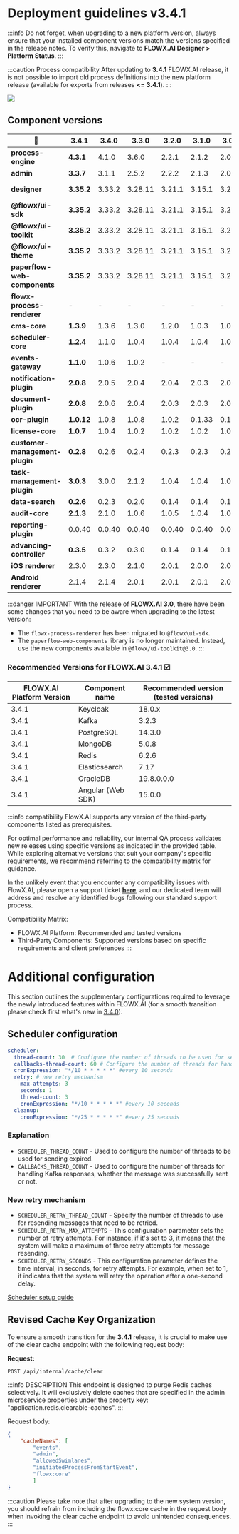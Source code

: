 # Deployment guidelines v3.4.1

:::info
Do not forget, when upgrading to a new platform version, always ensure that your installed component versions match the versions specified in the release notes. To verify this, navigate to **FLOWX.AI Designer > Platform Status**.
:::

:::caution Process compatibility
After updating to **3.4.1** FLOWX.AI release, it is not possible to import old process definitions into the new platform release (available for exports from releases **<= 3.4.1**).
:::

![](https://s3.eu-west-1.amazonaws.com/docx.flowx.ai/release-notes/release_platform_version_check.png)

## Component versions   

| 🧩                             | 3.4.1      | 3.4.0  | 3.3.0   | 3.2.0  | 3.1.0  | 3.0.0  | 2.14.0   | 2.13.0  | 2.12.0  | 2.11.0  | 2.10.0  | 2.9.0   | 2.8.1   | 2.8.0   | 2.7.0   | 2.6.0   | 2.5.0   | 2.4.0   | 2.3.0   | 2.2.0   |
| ------------------------------ | ---------- | ------ | ------- | ------ | ------ | ------ | -------- | ------- | ------- | ------- | ------- | ------- | ------- | ------- | ------- | ------- | ------- | ------- | ------- | ------- |
| **process-engine**             | **4.3.1**  | 4.1.0  | 3.6.0   | 2.2.1  | 2.1.2  | 2.0.7  | 0.4.104  | 0.4.95  | 0.4.90  | 0.4.83  | 0.4.60  | 0.4.49  | 0.4.44  | 0.4.42  | 0.4.42  | 0.4.36  | 0.4.29  | 0.4.22  | 0.4.21  | 0.4.18  |
| **admin**                      | **3.3.7**  | 3.1.1  | 2.5.2   | 2.2.2  | 2.1.3  | 2.0.8  | 0.3.119  | 0.3.103 | 0.3.92  | 0.3.81  | 0.3.60  | 0.3.55  | 0.3.47  | 0.3.43  | 0.3.40  | 0.3.36  | 0.3.34  | 0.3.29  | 0.3.23  | 0.3.21  |
| **designer**                   | **3.35.2** | 3.33.2 | 3.28.11 | 3.21.1 | 3.15.1 | 3.2.1  | 2.78.4-1 | 2.63.6  | 2.60.7  | 2.48.9  | 2.39.2  | 2.33.0  | 2.28.1  | 2.24.2  | 2.23.0  | 2.19.2  | 2.18.2  | 2.17.4  | 2.15.2  | 2.14.4  |
| **@flowx/ui-sdk**              | **3.35.2** | 3.33.2 | 3.28.11 | 3.21.1 | 3.15.1 | 3.2.1  | n/a      | n/a     | n/a     | n/a     | n/a     | n/a     | n/a     | n/a     | n/a     | n/a     | n/a     | n/a     | n/a     | n/a     |
| **@flowx/ui-toolkit**          | **3.35.2** | 3.33.2 | 3.28.11 | 3.21.1 | 3.15.1 | 3.2.1  | n/a      | n/a     | n/a     | n/a     | n/a     | n/a     | n/a     | n/a     | n/a     | n/a     | n/a     | n/a     | n/a     | n/a     |
| **@flowx/ui-theme**            | **3.35.2** | 3.33.2 | 3.28.11 | 3.21.1 | 3.15.1 | 3.2.1  | n/a      | n/a     | n/a     | n/a     | n/a     | n/a     | n/a     | n/a     | n/a     | n/a     | n/a     | n/a     | n/a     | n/a     |
| **paperflow-web-components**   | **3.35.2** | 3.33.2 | 3.28.11 | 3.21.1 | 3.15.1 | 3.2.1  | 2.78.4-1 | 2.63.6  | 2.60.7  | 0.2.10  | 0.2.10  | 0.2.10  | 0.2.6   | 0.2.6   | 0.2.6   | 0.2.6   | 0.2.6   | 0.2.6   | 0.2.6   | 0.2.5   |
| **flowx-process-renderer**     | -          | -      | -       | -      | -      | -      | 2.78.4-1 | 2.63.6  | 2.60.7  | 2.48.9  | 2.39.2  | 2.33.0  | 2.28.1  | 2.24.2  | 2.23.0  | 2.19.2  | 2.18.2  | 2.17.4  | 2.15.2  | 2.14.4  |
| **cms-core**                   | **1.3.9**  | 1.3.6  | 1.3.0   | 1.2.0  | 1.0.3  | 1.0.2  | 0.2.38   | 0.2.36  | 0.2.33  | 0.2.30  | 0.2.25  | 0.2.23  | 0.2.23  | 0.2.23  | 0.2.23  | 0.2.23  | 0.2.20  | 0.2.20  | 0.2.18  | 0.2.17  |
| **scheduler-core**             | **1.2.4**  | 1.1.0  | 1.0.4   | 1.0.4  | 1.0.4  | 1.0.1  | 0.0.34   | 0.0.34  | 0.0.34  | 0.0.33  | 0.0.28  | 0.0.27  | 0.0.27  | 0.0.27  | 0.0.27  | 0.0.27  | 0.0.24  | 0.0.24  | 0.0.23  | 0.0.23  |
| **events-gateway**             | **1.1.0**  | 1.0.6  | 1.0.2   | -      | -      | -      | -        | -       | -       | -       | -       | -       | -       | -       | -       | -       | -       | -       | -       | -       |
| **notification-plugin**        | **2.0.8**  | 2.0.5  | 2.0.4   | 2.0.4  | 2.0.3  | 2.0.1  | 1.0.206  | 1.0.206 | 1.0.206 | 1.0.205 | 1.0.200 | 1.0.198 | 1.0.198 | 1.0.197 | 1.0.194 | 1.0.194 | 1.0.191 | 1.0.191 | 1.0.190 | 1.0.190 |
| **document-plugin**            | **2.0.8**  | 2.0.6  | 2.0.4   | 2.0.3  | 2.0.3  | 2.0.2  | 1.0.53   | 1.0.53  | 1.0.53  | 1.0.52  | 1.0.47  | 1.0.42  | 1.0.41  | 1.0.38  | 1.0.37  | 1.0.37  | 1.0.35  | 1.0.35  | 1.0.31  | 1.0.31  |
| **ocr-plugin**                 | **1.0.12** | 1.0.8  | 1.0.8   | 1.0.2  | 0.1.33 | 0.1.33 | 0.1.33   | 0.1.33  | 0.1.5   | 0.1.5   | 0.1.5   | 0.1.5   | 0.1.5   | 0.1.5   | 0.1.5   | 0.1.5   | 0.1.5   | 0.1.5   | 0.0.109 | 0.0.109 |
| **license-core**               | **1.0.7**  | 1.0.4  | 1.0.2   | 1.0.2  | 1.0.2  | 1.0.1  | 0.1.28   | 0.1.28  | 0.1.28  | 0.1.27  | 0.1.23  | 0.1.19  | 0.1.18  | 0.1.18  | 0.1.18  | 0.1.18  | 0.1.15  | 0.1.15  | 0.1.13  | 0.1.13  |
| **customer-management-plugin** | **0.2.8**  | 0.2.6  | 0.2.4   | 0.2.3  | 0.2.3  | 0.2.1  | 0.1.28   | 0.1.28  | 0.1.28  | 0.1.27  | 0.1.23  | 0.1.22  | 0.1.22  | 0.1.22  | 0.1.22  | 0.1.22  | 0.1.20  | 0.1.20  | 0.1.18  | 0.1.18  |
| **task-management-plugin**     | **3.0.3**  | 3.0.0  | 2.1.2   | 1.0.4  | 1.0.4  | 1.0.1  | 0.0.42   | 0.0.42  | 0.0.40  | 0.0.37  | 0.0.29  | 0.0.28  | 0.0.28  | 0.0.27  | 0.0.27  | 0.0.27  | 0.0.22  | 0.0.22  | 0.0.21  | 0.0.21  |
| **data-search**                | **0.2.6**  | 0.2.3  | 0.2.0   | 0.1.4  | 0.1.4  | 0.1.3  | 0.0.8    | 0.0.8   | 0.0.6   | n/a     | n/a     | n/a     | n/a     | n/a     | n/a     | n/a     | n/a     | n/a     | n/a     | n/a     |
| **audit-core**                 | **2.1.3**  | 2.1.0  | 1.0.6   | 1.0.5  | 1.0.4  | 1.0.1  | 0.0.8    | 0.0.5   | n/a     | n/a     | n/a     | n/a     | n/a     | n/a     | n/a     | n/a     | n/a     | n/a     | n/a     | n/a     |
| **reporting-plugin**           | 0.0.40     | 0.0.40 | 0.0.40  | 0.0.40 | 0.0.40 | 0.0.39 | 0.0.39   | n/a     | n/a     | n/a     | n/a     | n/a     | n/a     | n/a     | n/a     | n/a     | n/a     | n/a     | n/a     | n/a     |
| **advancing-controller**       | **0.3.5**  | 0.3.2  | 0.3.0   | 0.1.4  | 0.1.4  | 0.1.2  | 0.0.6    | n/a     | n/a     | n/a     | n/a     | n/a     | n/a     | n/a     | n/a     | n/a     | n/a     | n/a     | n/a     | n/a     |
| **iOS renderer**               | 2.3.0      | 2.3.0  | 2.1.0   | 2.0.1  | 2.0.0  | 2.0.0  | n/a      | n/a     | n/a     | n/a     | n/a     | n/a     | n/a     | n/a     | n/a     | n/a     | n/a     | n/a     | n/a     | n/a     |
| **Android renderer**           | 2.1.4      | 2.1.4  | 2.0.1   | 2.0.1  | 2.0.1  | 2.0.1  | n/a      | n/a     | n/a     | n/a     | n/a     | n/a     | n/a     | n/a     | n/a     | n/a     | n/a     | n/a     | n/a     | n/a     |


:::danger IMPORTANT
With the release of **FLOWX.AI 3.0**, there have been some changes that you need to be aware when upgrading to the latest version:
* The `flowx-process-renderer` has been migrated to `@flowx\ui-sdk`.
* The `paperflow-web-components` library is no longer maintained. Instead, use the new components available in `@flowx/ui-toolkit@3.0`.
:::


### Recommended Versions for FLOWX.AI 3.4.1 ☑️

| FLOWX.AI Platform Version | Component name    | Recommended version (tested versions) |
| ------------------------- | ----------------- | ------------------------------------- |
| 3.4.1                     | Keycloak          | 18.0.x                                |
| 3.4.1                     | Kafka             | 3.2.3                                 |
| 3.4.1                     | PostgreSQL        | 14.3.0                                |
| 3.4.1                     | MongoDB           | 5.0.8                                 |
| 3.4.1                     | Redis             | 6.2.6                                 |
| 3.4.1                     | Elasticsearch     | 7.17                                  |
| 3.4.1                     | OracleDB          | 19.8.0.0.0                            |
| 3.4.1                     | Angular (Web SDK) | 15.0.0                                |


:::info compatibility
FlowX.AI supports any version of the third-party components listed as prerequisites.

For optimal performance and reliability, our internal QA process validates new releases using specific versions as indicated in the provided table.
While exploring alternative versions that suit your company's specific requirements, we recommend referring to the compatibility matrix for guidance.

In the unlikely event that you encounter any compatibility issues with FlowX.AI, please open a support ticket [**here**](https://support.flowx.ai/), and our dedicated team will address and resolve any identified bugs following our standard support process.

Compatibility Matrix:

* FLOWX.AI Platform: Recommended and tested versions
* Third-Party Components: Supported versions based on specific requirements and client preferences
:::


# Additional configuration

This section outlines the supplementary configurations required to leverage the newly introduced features within FLOWX.AI (for a smooth transition please check first what's new in [3.4.0](../v3.4.0-september-2023/v3.4.0-september-2023.md)).

## Scheduler configuration

```yaml
scheduler:
  thread-count: 30  # Configure the number of threads to be used for sending expired messages.
  callbacks-thread-count: 60 # Configure the number of threads for handling Kafka responses, whether the message was successfully sent or not
  cronExpression: "*/10 * * * * *" #every 10 seconds
  retry: # new retry mechanism
    max-attempts: 3
    seconds: 1
    thread-count: 3
    cronExpression: "*/10 * * * * *" #every 10 seconds
  cleanup:
    cronExpression: "*/25 * * * * *" #every 25 seconds
```

### Explanation 

* `SCHEDULER_THREAD_COUNT` - Used to configure the number of threads to be used for sending expired.
* `CALLBACKS_THREAD_COUNT` - Used to configure the number of threads for handling Kafka responses, whether the message was successfully sent or not.

### New retry mechanism

* `SCHEDULER_RETRY_THREAD_COUNT` - Specify the number of threads to use for resending messages that need to be retried.
* `SCHEDULER_RETRY_MAX_ATTEMPTS` - This configuration parameter sets the number of retry attempts. For instance, if it's set to 3, it means that the system will make a maximum of three retry attempts for message resending.
* `SCHEDULER_RETRY_SECONDS` - This configuration parameter defines the time interval, in seconds, for retry attempts. For example, when set to 1, it indicates that the system will retry the operation after a one-second delay. 

[Scheduler setup guide](../../docs/platform-setup-guides/scheduler-setup-guide)

## Revised Cache Key Organization

To ensure a smooth transition for the **3.4.1** release, it is crucial to make use of the clear cache endpoint with the following request body:

**Request:**
```http
POST /api/internal/cache/clear
```

:::info DESCRIPTION 
This endpoint is designed to purge Redis caches selectively. It will exclusively delete caches that are specified in the admin microservice properties under the property key: "application.redis.clearable-caches".
:::

Request body:

```json
{
    "cacheNames": [
        "events",
        "admin",
        "allowedSwimlanes",
        "initiatedProcessFromStartEvent",
        "flowx:core"
        ]
}
```

:::caution
Please take note that after upgrading to the new system version, you should refrain from including the flowx:core cache in the request body when invoking the clear cache endpoint to avoid unintended consequences.
:::



